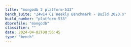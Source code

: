 ```yaml
---
title: "mongodb 2 platform-533"
bench_suite: "24w14 CI Weekly Benchmark - Build 2023.x"
build_number: "platform-533"
dbprofile: "mongodb"
classifier: ""
date: 2024-04-02T08:56:45
type: "bench"
---
```

